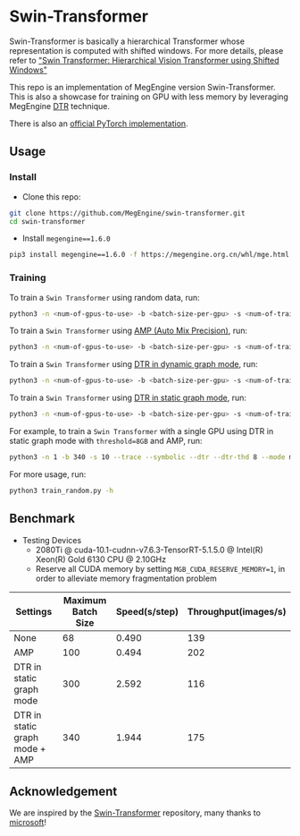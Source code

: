# Swin-Transformer

Swin-Transformer is basically a hierarchical Transformer whose representation is computed with shifted windows. For more details, please refer to ["Swin Transformer: Hierarchical Vision Transformer using Shifted Windows"](https://arxiv.org/pdf/2103.14030.pdf)

This repo is an implementation of MegEngine version Swin-Transformer. This is also a showcase for training on GPU with less memory by leveraging MegEngine [DTR](https://arxiv.org/abs/2006.09616) technique.

There is also an [official PyTorch implementation](https://github.com/microsoft/Swin-Transformer). 


## Usage

### Install

- Clone this repo:

```bash
git clone https://github.com/MegEngine/swin-transformer.git
cd swin-transformer
```

- Install `megengine==1.6.0`

```bash
pip3 install megengine==1.6.0 -f https://megengine.org.cn/whl/mge.html
```

### Training

To train a `Swin Transformer` using random data, run:

```bash
python3 -n <num-of-gpus-to-use> -b <batch-size-per-gpu> -s <num-of-train-steps> train_random.py
```

To train a `Swin Transformer` using [AMP (Auto Mix Precision)](https://megengine.org.cn/doc/stable/en/user-guide/model-development/amp/index.html), run:

```bash
python3 -n <num-of-gpus-to-use> -b <batch-size-per-gpu> -s <num-of-train-steps> --mode mp train_random.py
```

To train a `Swin Transformer` using [DTR in dynamic graph mode](https://megengine.org.cn/doc/stable/en/user-guide/model-development/dtr/index.html#dtr-guide), run:

```bash
python3 -n <num-of-gpus-to-use> -b <batch-size-per-gpu> -s <num-of-train-steps> --dtr [--dtr-thd <eviction-threshold-of-dtr>] train_random.py
```

To train a `Swin Transformer` using [DTR in static graph mode](https://megengine.org.cn/doc/stable/en/user-guide/model-development/jit/trace.html#sublinear-memory), run:

```bash
python3 -n <num-of-gpus-to-use> -b <batch-size-per-gpu> -s <num-of-train-steps> --trace --symbolic --dtr --dtr-thd <eviction-threshold-of-dtr> train_random.py
```

For example, to train a `Swin Transformer` with a single GPU using DTR in static graph mode with `threshold=8GB` and AMP, run:

```bash
python3 -n 1 -b 340 -s 10 --trace --symbolic --dtr --dtr-thd 8 --mode mp train_random.py
```

For more usage, run:

```bash
python3 train_random.py -h
```

## Benchmark

- Testing Devices
  - 2080Ti @ cuda-10.1-cudnn-v7.6.3-TensorRT-5.1.5.0 @ Intel(R) Xeon(R) Gold 6130 CPU @ 2.10GHz
  - Reserve all CUDA memory by setting `MGB_CUDA_RESERVE_MEMORY=1`, in order to alleviate memory fragmentation problem

| Settings                       | Maximum Batch Size | Speed(s/step) | Throughput(images/s) |
| ------------------------------ | ------------------ | ------------- | -------------------- |
| None                           | 68                 | 0.490         | 139                  |
| AMP                            | 100                | 0.494         | 202                  |
| DTR in static graph mode       | 300                | 2.592         | 116                  |
| DTR in static graph mode + AMP | 340                | 1.944         | 175                  |

## Acknowledgement

We are inspired by the [Swin-Transformer](https://github.com/microsoft/Swin-Transformer) repository, many thanks to [microsoft](https://github.com/microsoft)!
